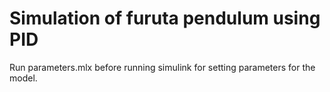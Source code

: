 # Simulation of furuta pendulum using PID

Run parameters.mlx before running simulink for setting parameters for the model.
